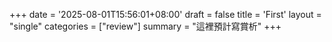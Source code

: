 +++
date = '2025-08-01T15:56:01+08:00'
draft = false
title = 'First'
layout = "single" 
categories = ["review"]
summary = "這裡預計寫賞析"
+++
